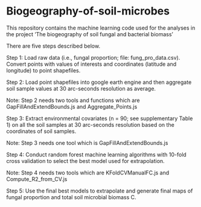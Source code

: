 # Biogeography-of-soil-microbes

This repository contains the machine learning code used for the analyses in the project ‘The biogeography of soil fungal and bacterial biomass’

There are five steps described below. 

Step 1: Load raw data (i.e., fungal proportion; file: fung_pro_data.csv). Convert points with values of interests and coordinates (latitude and longitude) 
to point shapefiles. 

Step 2: Load point shapefiles into google earth engine and then aggregate soil sample values at 30 arc-seconds resolution as average. 

Note: Step 2 needs two tools and functions which are GapFillAndExtendBounds.js and Aggregate_Points.js

Step 3: Extract environmental covariates (n = 90; see supplementary Table 1) on all the soil samples at 30 arc-seconds resolution based on the coordinates of 
soil samples. 

Note: Step 3 needs one tool which is GapFillAndExtendBounds.js

Step 4: Conduct random forest machine learning algorithms with 10-fold cross validation to select the best model used for extrapolation. 

Note: Step 4 needs two tools which are KFoldCVManualFC.js and Compute_R2_from_CV.js

Step 5: Use the final best models to extrapolate and generate final maps of fungal proportion and total soil microbial biomass C. 




